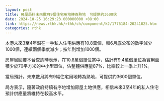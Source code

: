 ```yaml
---
layout: post
title: 房屋局料未來數月9幅住宅用地轉為熟地　可提供約3600伙
date: 2024-10-25 16:29:23.000000000 +08:00
link: https://news.rthk.hk/rthk/ch/component/k2/1776184-20241025.htm
categories: rthk
---
```


本港未來3至4年潛在一手私人住宅供應有10.8萬個，較6月底公布的數字減少1000個，連續兩個季度減少；按年則增加1000個。

房屋局回覆本台查詢時表示，在10.8萬個單位當中，估計有9.4萬個單位為實用面積少於70平方米的中小型單位，佔整體供應量87%，比率較上一季上升1%。

當局預計，未來數月將有9幅住宅用地轉為熟地，可提供約3600個單位。

局方表示，隨著政府持續有序地增加房屋土地供應，相信未來3至4年的私人住宅預計供應量將維持在較高水平。
